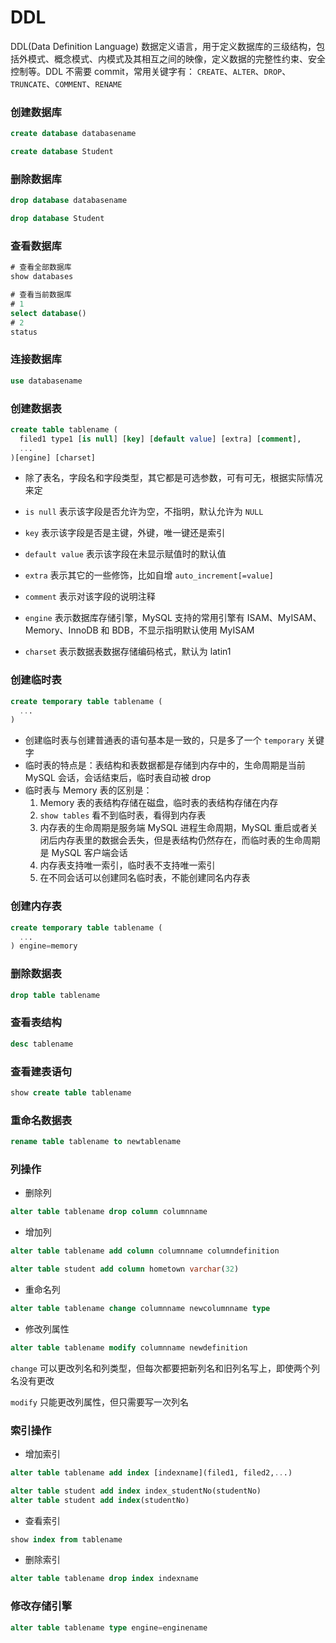 # DDL

DDL(Data Definition Language) 数据定义语言，用于定义数据库的三级结构，包括外模式、概念模式、内模式及其相互之间的映像，定义数据的完整性约束、安全控制等。DDL 不需要 commit，常用关键字有： `CREATE`、`ALTER`、`DROP`、`TRUNCATE`、`COMMENT`、`RENAME`

### 创建数据库

```sql
create database databasename

create database Student
```

### 删除数据库

```sql
drop database databasename

drop database Student
```

### 查看数据库

```sql
# 查看全部数据库
show databases

# 查看当前数据库
# 1
select database()
# 2
status
```

### 连接数据库

```sql
use databasename
```

### 创建数据表

```sql
create table tablename (
  filed1 type1 [is null] [key] [default value] [extra] [comment],
  ...
)[engine] [charset]
```

- 除了表名，字段名和字段类型，其它都是可选参数，可有可无，根据实际情况来定

- `is null` 表示该字段是否允许为空，不指明，默认允许为 `NULL`

- `key` 表示该字段是否是主键，外键，唯一键还是索引

- `default value` 表示该字段在未显示赋值时的默认值

- `extra` 表示其它的一些修饰，比如自增 `auto_increment[=value]`

- `comment` 表示对该字段的说明注释

- `engine` 表示数据库存储引擎，MySQL 支持的常用引擎有 ISAM、MyISAM、Memory、InnoDB 和 BDB，不显示指明默认使用 MyISAM

- `charset` 表示数据表数据存储编码格式，默认为 latin1

### 创建临时表

```sql
create temporary table tablename (
  ...
)
```

- 创建临时表与创建普通表的语句基本是一致的，只是多了一个 `temporary` 关键字
- 临时表的特点是：表结构和表数据都是存储到内存中的，生命周期是当前 MySQL 会话，会话结束后，临时表自动被 drop
- 临时表与 Memory 表的区别是：
  1. Memory 表的表结构存储在磁盘，临时表的表结构存储在内存
  2. `show tables` 看不到临时表，看得到内存表
  3. 内存表的生命周期是服务端 MySQL 进程生命周期，MySQL 重启或者关闭后内存表里的数据会丢失，但是表结构仍然存在，而临时表的生命周期是 MySQL 客户端会话
  4. 内存表支持唯一索引，临时表不支持唯一索引
  5. 在不同会话可以创建同名临时表，不能创建同名内存表

### 创建内存表

```sql
create temporary table tablename (
  ...
) engine=memory
```

### 删除数据表

```sql
drop table tablename
```

### 查看表结构

```sql
desc tablename
```

### 查看建表语句

```sql
show create table tablename
```

### 重命名数据表

```sql
rename table tablename to newtablename
```

### 列操作

- 删除列

```sql
alter table tablename drop column columnname
```

- 增加列

```sql
alter table tablename add column columnname columndefinition

alter table student add column hometown varchar(32)
```

- 重命名列

```sql
alter table tablename change columnname newcolumnname type
```

- 修改列属性

```sql
alter table tablename modify columnname newdefinition
```

`change` 可以更改列名和列类型，但每次都要把新列名和旧列名写上，即使两个列名没有更改

`modify` 只能更改列属性，但只需要写一次列名

### 索引操作

- 增加索引

```sql
alter table tablename add index [indexname](filed1, filed2,...)

alter table student add index index_studentNo(studentNo)
alter table student add index(studentNo)
```

- 查看索引

```sql
show index from tablename
```

- 删除索引

```sql
alter table tablename drop index indexname
```

### 修改存储引擎

```sql
alter table tablename type engine=enginename
```

## 